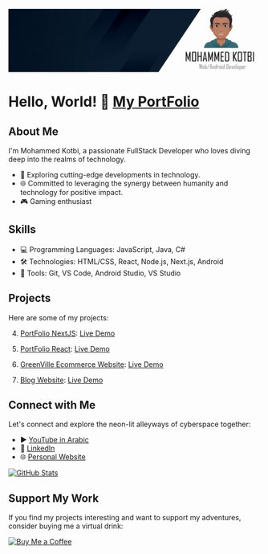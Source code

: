 ![Profile Picture](https://github.com/shadowofleaf96/shadowofleaf96/blob/052f8fb50e2519420e22a7cbad4cd81b8d6e7ed6/Profile-cover.gif)

# Hello, World! 👋 [My PortFolio](https://portfolio-nextjs-dszv.onrender.com/)
  

## About Me

I'm Mohammed Kotbi, a passionate FullStack Developer who loves diving deep into the realms of technology. 

- 💼 Exploring cutting-edge developments in technology.
- 🌐 Committed to leveraging the synergy between humanity and technology for positive impact.
- 🎮 Gaming enthusiast

## Skills

- 💻 Programming Languages: JavaScript, Java, C#
- 🛠️ Technologies: HTML/CSS, React, Node.js, Next.js, Android
- 🔧 Tools: Git, VS Code, Android Studio, VS Studio

## Projects

Here are some of my projects:


4. [PortFolio NextJS](https://github.com/shadowofleaf96/PortFolio-NextJS):
   [Live Demo](https://portfolio-nextjs-dszv.onrender.com/)

3. [PortFolio React](https://github.com/shadowofleaf96/React-Vite-PortFolio):
   [Live Demo](https://new-portfolio-z3hb.onrender.com/)

2. [GreenVille Ecommerce Website](https://github.com/shadowofleaf96/GreenVille-Ecommerce_Final_Project):
   [Live Demo](https://greenville-frontend.onrender.com/)

1. [Blog Website](https://github.com/shadowofleaf96/BlogWebsite):
   [Live Demo](blog-website-7mkl.onrender.com)

## Connect with Me

Let's connect and explore the neon-lit alleyways of cyberspace together:

- ▶️ [YouTube in Arabic](https://www.youtube.com/channel/UC9_eEbHsL_1TL1O67Fwe7Yw)
- 💼 [LinkedIn](https://www.linkedin.com/in/mkotbi)
- 🌐 [Personal Website](https://portfolio-nextjs-dszv.onrender.com/)

[![GitHub Stats](https://github-readme-stats.vercel.app/api?username=shadowofleaf96&show_icons=true&hide_border=true&title_color=9932CC&text_color=EE82EE&bg_color=0d1117&show_owner=true)](https://github.com/shadowofleaf96)

## Support My Work

If you find my projects interesting and want to support my adventures, consider buying me a virtual drink:

[![Buy Me a Coffee](https://img.shields.io/badge/Buy%20Me%20a%20Coffee-Donate-orange)](https://paypal.me/shadowofleaf?country.x=MA&locale.x=en_US)
